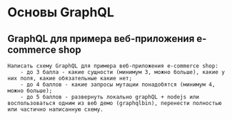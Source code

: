 # Основы GraphQL

## GraphQL для примера веб-приложения e-commerce shop
```
Написать схему GraphQL для примера веб-приложения e-commerce shop: 
    - до 3 балла - какие сущности (минимум 3, можно больше), какие у них поля, какие обязательные какие нет; 
    - до 4 баллов - какие запросы мутации понадобятся (минимум 4, можно больше);
    - до 5 баллов - развернуть локально graphQL + nodejs или воспользоваться одним из веб демо (graphqlbin), перенести полностью или частично написанную схему.
```
